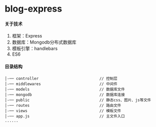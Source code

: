 # blog-express

#### 关于技术
1. 框架：Express
2. 数据库：Mongodb分布式数据库
3. 模板引擎：handlebars
4. ES6

#### 目录结构
```
│-── controller                           // 控制层
│-── middlewares                          // 中间件
│-── models                               // 数据库文件
│-── mongodb                              // 数据库连接
│-── public                               // 静态css、图片、js等文件
│-── routes                               // 路由文件
│-── views                                // 模板文件
│-── app.js                               // 主文件入口
......
```

